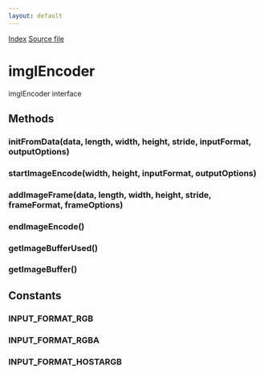 ```yaml
---
layout: default
---
```

<div id='links'><a href="../index.html">Index</a>
<a href="http://dxr.mozilla.org/mozilla-central/source/image/public/imgIEncoder.idl">Source file</a>
</div>

# imgIEncoder #
  
imgIEncoder interface  
  

## Methods ##

### initFromData(data, length, width, height, stride, inputFormat, outputOptions) ###

### startImageEncode(width, height, inputFormat, outputOptions) ###

### addImageFrame(data, length, width, height, stride, frameFormat, frameOptions) ###

### endImageEncode() ###

### getImageBufferUsed() ###

### getImageBuffer() ###

## Constants ##

### INPUT_FORMAT_RGB ###

### INPUT_FORMAT_RGBA ###

### INPUT_FORMAT_HOSTARGB ###
